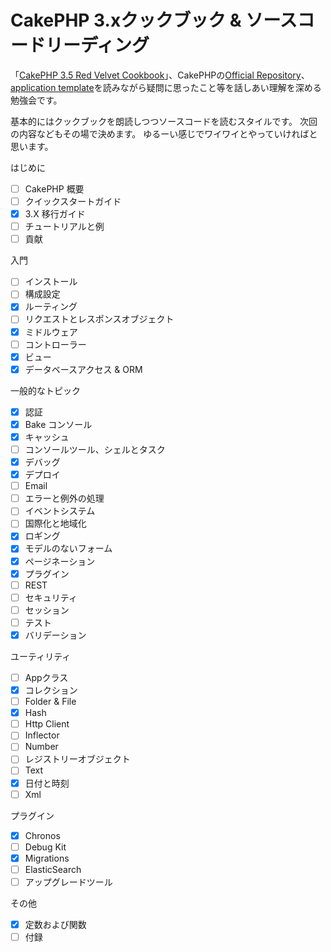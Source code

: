# CakePHP 3.xクックブック & ソースコードリーディング

「[CakePHP 3.5 Red Velvet Cookbook](https://book.cakephp.org/3.0/ja/contents.html)」、CakePHPの[Official Repository](https://github.com/cakephp/cakephp)、[application template](https://github.com/cakephp/app)を読みながら疑問に思ったこと等を話しあい理解を深める勉強会です。

基本的にはクックブックを朗読しつつソースコードを読むスタイルです。 次回の内容などもその場で決めます。 ゆるーい感じでワイワイとやっていければと思います。

はじめに
- [ ] CakePHP 概要
- [ ] クイックスタートガイド
- [x] 3.X 移行ガイド
- [ ] チュートリアルと例
- [ ] 貢献

入門
- [ ] インストール
- [ ] 構成設定
- [x] ルーティング
- [ ] リクエストとレスポンスオブジェクト
- [x] ミドルウェア
- [ ] コントローラー
- [x] ビュー
- [x] データベースアクセス & ORM

一般的なトピック
- [x] 認証
- [x] Bake コンソール
- [x] キャッシュ
- [ ] コンソールツール、シェルとタスク
- [x] デバッグ
- [x] デプロイ
- [ ] Email
- [ ] エラーと例外の処理
- [ ] イベントシステム
- [ ] 国際化と地域化
- [x] ロギング
- [x] モデルのないフォーム
- [x] ページネーション
- [x] プラグイン
- [ ] REST
- [ ] セキュリティ
- [ ] セッション
- [ ] テスト
- [x] バリデーション

ユーティリティ
- [ ] Appクラス
- [x] コレクション
- [ ] Folder & File
- [x] Hash
- [ ] Http Client
- [ ] Inflector
- [ ] Number
- [ ] レジストリーオブジェクト
- [ ] Text
- [x] 日付と時刻
- [ ] Xml

プラグイン
- [x] Chronos
- [ ] Debug Kit
- [x] Migrations
- [ ] ElasticSearch
- [ ] アップグレードツール

その他
- [x] 定数および関数
- [ ] 付録
